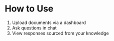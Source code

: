 # How to Use

1. Upload documents via a dashboard
2. Ask questions in chat
3. View responses sourced from your knowledge
